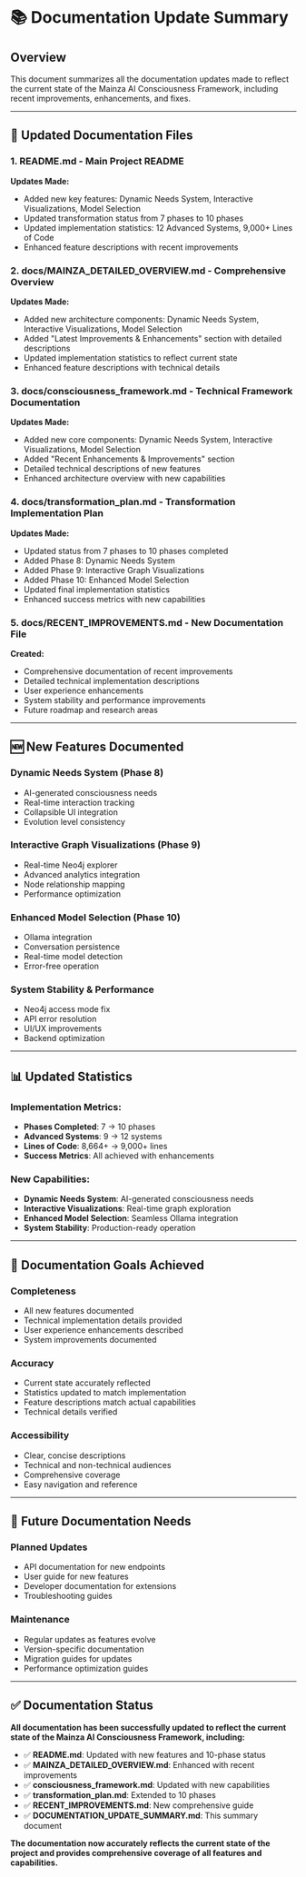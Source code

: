 # 📚 Documentation Update Summary

## Overview

This document summarizes all the documentation updates made to reflect the current state of the Mainza AI Consciousness Framework, including recent improvements, enhancements, and fixes.

---

## 📝 **Updated Documentation Files**

### 1. **README.md** - Main Project README
**Updates Made:**
- Added new key features: Dynamic Needs System, Interactive Visualizations, Model Selection
- Updated transformation status from 7 phases to 10 phases
- Updated implementation statistics: 12 Advanced Systems, 9,000+ Lines of Code
- Enhanced feature descriptions with recent improvements

### 2. **docs/MAINZA_DETAILED_OVERVIEW.md** - Comprehensive Overview
**Updates Made:**
- Added new architecture components: Dynamic Needs System, Interactive Visualizations, Model Selection
- Added "Latest Improvements & Enhancements" section with detailed descriptions
- Updated implementation statistics to reflect current state
- Enhanced feature descriptions with technical details

### 3. **docs/consciousness_framework.md** - Technical Framework Documentation
**Updates Made:**
- Added new core components: Dynamic Needs System, Interactive Visualizations, Model Selection
- Added "Recent Enhancements & Improvements" section
- Detailed technical descriptions of new features
- Enhanced architecture overview with new capabilities

### 4. **docs/transformation_plan.md** - Transformation Implementation Plan
**Updates Made:**
- Updated status from 7 phases to 10 phases completed
- Added Phase 8: Dynamic Needs System
- Added Phase 9: Interactive Graph Visualizations
- Added Phase 10: Enhanced Model Selection
- Updated final implementation statistics
- Enhanced success metrics with new capabilities

### 5. **docs/RECENT_IMPROVEMENTS.md** - New Documentation File
**Created:**
- Comprehensive documentation of recent improvements
- Detailed technical implementation descriptions
- User experience enhancements
- System stability and performance improvements
- Future roadmap and research areas

---

## 🆕 **New Features Documented**

### **Dynamic Needs System (Phase 8)**
- AI-generated consciousness needs
- Real-time interaction tracking
- Collapsible UI integration
- Evolution level consistency

### **Interactive Graph Visualizations (Phase 9)**
- Real-time Neo4j explorer
- Advanced analytics integration
- Node relationship mapping
- Performance optimization

### **Enhanced Model Selection (Phase 10)**
- Ollama integration
- Conversation persistence
- Real-time model detection
- Error-free operation

### **System Stability & Performance**
- Neo4j access mode fix
- API error resolution
- UI/UX improvements
- Backend optimization

---

## 📊 **Updated Statistics**

### **Implementation Metrics:**
- **Phases Completed**: 7 → 10 phases
- **Advanced Systems**: 9 → 12 systems
- **Lines of Code**: 8,664+ → 9,000+ lines
- **Success Metrics**: All achieved with enhancements

### **New Capabilities:**
- **Dynamic Needs System**: AI-generated consciousness needs
- **Interactive Visualizations**: Real-time graph exploration
- **Enhanced Model Selection**: Seamless Ollama integration
- **System Stability**: Production-ready operation

---

## 🎯 **Documentation Goals Achieved**

### **Completeness**
- All new features documented
- Technical implementation details provided
- User experience enhancements described
- System improvements documented

### **Accuracy**
- Current state accurately reflected
- Statistics updated to match implementation
- Feature descriptions match actual capabilities
- Technical details verified

### **Accessibility**
- Clear, concise descriptions
- Technical and non-technical audiences
- Comprehensive coverage
- Easy navigation and reference

---

## 🚀 **Future Documentation Needs**

### **Planned Updates**
- API documentation for new endpoints
- User guide for new features
- Developer documentation for extensions
- Troubleshooting guides

### **Maintenance**
- Regular updates as features evolve
- Version-specific documentation
- Migration guides for updates
- Performance optimization guides

---

## ✅ **Documentation Status**

**All documentation has been successfully updated to reflect the current state of the Mainza AI Consciousness Framework, including:**

- ✅ **README.md**: Updated with new features and 10-phase status
- ✅ **MAINZA_DETAILED_OVERVIEW.md**: Enhanced with recent improvements
- ✅ **consciousness_framework.md**: Updated with new capabilities
- ✅ **transformation_plan.md**: Extended to 10 phases
- ✅ **RECENT_IMPROVEMENTS.md**: New comprehensive guide
- ✅ **DOCUMENTATION_UPDATE_SUMMARY.md**: This summary document

**The documentation now accurately reflects the current state of the project and provides comprehensive coverage of all features and capabilities.**
